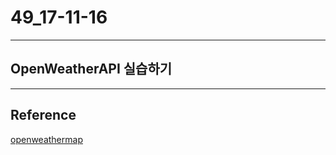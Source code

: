 # 49_17-11-16

---

## OpenWeatherAPI 실습하기

---


## Reference 

[openweathermap](https://openweathermap.org) <br>

